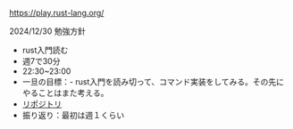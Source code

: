 https://play.rust-lang.org/

2024/12/30
勉強方針
- rust入門読む
- 週7で30分
- 22:30~23:00
- 一旦の目標：- rust入門を読み切って、コマンド実装をしてみる。その先にやることはまた考える。
- [リポジトリ](https://github.com/kaaaaakun/rust-studies/issues)
- 振り返り：最初は週１くらい

